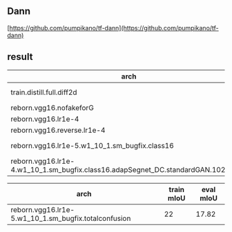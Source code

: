 
## Dann

[https://github.com/pumpikano/tf-dann](https://github.com/pumpikano/tf-dann)


## result

|arch|result|
|---|----|
|train.distill.full.diff2d|first epoch can reach 19|
reborn.vgg16.nofakeforG|epoch8:1,terminated|
reborn.vgg16.lr1e-4|epoch4=1,terminated|
reborn.vgg16.reverse.lr1e-4|epoch16:=8,terminated|
reborn.vgg16.lr1e-5.w1_10_1.sm_bugfix.class16|epoch26=18,up and down, terminated|
reborn.vgg16.lr1e-4.w1_10_1.sm_bugfix.class16.adapSegnet_DC.standardGAN.1024x512|epoch10=20,up and down,terminated|


|arch|train mIoU|eval mIoU|
|---|----|----|
|reborn.vgg16.lr1e-5.w1_10_1.sm_bugfix.totalconfusion|22|17.82
